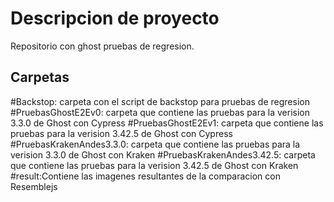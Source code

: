 # Descripcion de proyecto

Repositorio con ghost pruebas de regresion.


## Carpetas

  #Backstop: carpeta con el script de backstop para pruebas de regresion
  #PruebasGhostE2Ev0: carpeta que contiene las pruebas para la verision 3.3.0 de Ghost con Cypress
  #PruebasGhostE2Ev1: carpeta que contiene las pruebas para la verision 3.42.5 de Ghost con Cypress
  #PruebasKrakenAndes3.3.0: carpeta que contiene las pruebas para la verision 3.3.0 de Ghost con Kraken
  #PruebasKrakenAndes3.42.5: carpeta que contiene las pruebas para la verision 3.42.5 de Ghost con Kraken
  #result:Contiene las imagenes resultantes de la comparacion con Resemblejs
  
  



